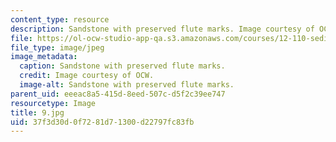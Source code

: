 ```yaml
---
content_type: resource
description: Sandstone with preserved flute marks. Image courtesy of OCW.
file: https://ol-ocw-studio-app-qa.s3.amazonaws.com/courses/12-110-sedimentary-geology-fall-2004/37f3d30d0f7281d71300d22797fc83fb_9.jpg
file_type: image/jpeg
image_metadata:
  caption: Sandstone with preserved flute marks.
  credit: Image courtesy of OCW.
  image-alt: Sandstone with preserved flute marks.
parent_uid: eeeac8a5-415d-8eed-507c-d5f2c39ee747
resourcetype: Image
title: 9.jpg
uid: 37f3d30d-0f72-81d7-1300-d22797fc83fb
---
```


